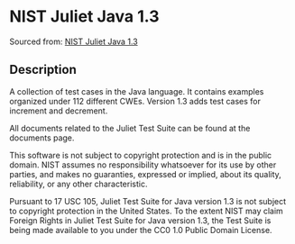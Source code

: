 # NIST Juliet Java 1.3

Sourced from: [NIST Juliet Java 1.3](https://samate.nist.gov/SARD/test-suites/111)

## Description

A collection of test cases in the Java language. It contains examples organized under 112 different CWEs. Version 1.3 adds test cases for increment and decrement.

All documents related to the Juliet Test Suite can be found at the documents page.

This software is not subject to copyright protection and is in the public domain. NIST assumes no responsibility whatsoever for its use by other parties, and makes no guaranties, expressed or implied, about its quality, reliability, or any other characteristic.

Pursuant to 17 USC 105, Juliet Test Suite for Java version 1.3 is not subject to copyright protection in the United States. To the extent NIST may claim Foreign Rights in Juliet Test Suite for Java version 1.3, the Test Suite is being made available to you under the CC0 1.0 Public Domain License.
